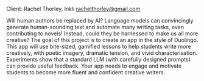 Client: Rachel Thorley, Inkli <rachelthorley@gmail.com>

Will human authors be replaced by AI? Language models can convincingly
generate human-sounding text and automate many writing tasks, even
contributing to novels! Instead, could they be harnessed to make us all
more creative? The goal of this project is to create an app in the style
of Duolingo. This app will use bite-sized, gamified lessons to help
students write more creatively, with poetic imagery, dramatic tension,
and vivid characterisation. Experiments show that a standard LLM (with
carefully designed prompts) can provide useful feedback. Your app needs
to engage and motivate students to become more fluent and confident
creative writers.